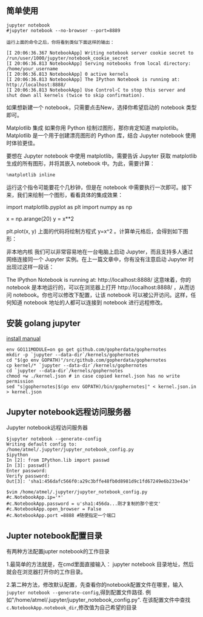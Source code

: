 
## 简单使用

```shell
jupyter notebook
#jupyter notebook --no-browser --port=8889

运行上面的命令之后，你将看到类似下面这样的输出：

[I 20:06:36.367 NotebookApp] Writing notebook server cookie secret to /run/user/1000/jupyter/notebook_cookie_secret
[I 20:06:36.813 NotebookApp] Serving notebooks from local directory: /home/your_username
[I 20:06:36.813 NotebookApp] 0 active kernels
[I 20:06:36.813 NotebookApp] The IPython Notebook is running at: http://localhost:8888/
[I 20:06:36.813 NotebookApp] Use Control-C to stop this server and shut down all kernels (twice to skip confirmation).
```

如果想新建一个 notebook，只需要点击New，选择你希望启动的 notebook 类型即可。

Matplotlib 集成
如果你用 Python 绘制过图形，那你肯定知道 matplotlib。Matplotlib 是一个用于创建漂亮图形的 Python 库，结合 Jupyter notebook 使用时体验更佳。

要想在 Jupyter notebook 中使用 matplotlib，需要告诉 Jupyter 获取 matplotlib 生成的所有图形，并将其嵌入 notebook 中。为此，需要计算：
```python
%matplotlib inline
```
运行这个指令可能要花个几秒钟，但是在 notebook 中需要执行一次即可。接下来，我们来绘制一个图形，看看具体的集成效果：

import matplotlib.pyplot as plt
import numpy as np

x = np.arange(20)
y = x**2

plt.plot(x, y)
上面的代码将绘制方程式 y=x^2 。计算单元格后，会得到如下图形：

非本地内核
我们可以非常容易地在一台电脑上启动 Jupyter，而且支持多人通过网络连接同一个 Jupyter 实例。在上一篇文章中，你有没有注意启动 Jupyter 时出现过这样一段话：

The IPython Notebook is running at: http://localhost:8888/
这意味着，你的 notebook 是本地运行的，可以在浏览器上打开 http://localhost:8888/ ，从而访问 notebook。你也可以修改下配置，让该 notebook 可以被公开访问。这样，任何知道 notebook 地址的人都可以连接到 notebook 进行远程修改。


## 安装 golang jupyter

[install manual](https://github.com/gopherdata/gophernotes)

```shell
env GO111MODULE=on go get github.com/gopherdata/gophernotes
mkdir -p `jupyter --data-dir`/kernels/gophernotes
cd "$(go env GOPATH)"/src/github.com/gopherdata/gophernotes
cp kernel/* `jupyter --data-dir`/kernels/gophernotes
cd `jupyter --data-dir`/kernels/gophernotes
chmod +w ./kernel.json # in case copied kernel.json has no write permission
sed "s|gophernotes|$(go env GOPATH)/bin/gophernotes|" < kernel.json.in > kernel.json
```


## Jupyter notebook远程访问服务器

Jupyter notebook远程访问服务器

```shell
$jupyter notebook --generate-config
Writing default config to: /home/atmel/.jupyter/jupyter_notebook_config.py
$ipython
In [2]: from IPython.lib import passwd
In [3]: passwd()
Enter password: 
Verify password: 
Out[3]: 'sha1:456dafc566f0:a29c3bffe48fb0d8981d9c1fd67249e6b233e43e'

$vim /home/atmel/.jupyter/jupyter_notebook_config.py
#c.NotebookApp.ip='*'
#c.NotebookApp.password = u'sha1:456da...刚才复制的那个密文'
#c.NotebookApp.open_browser = False
#c.NotebookApp.port =8888 #随便指定一个端口
```

## Jupter notebook配置目录

有两种方法配置jupter notebook的工作目录

1.最简单的方法就是，在cmd里面直接输入： jupyter notebook 目录地址，然后就会在浏览器打开你的工作目录。

2.第二种方法，修改默认配置，先查看你的notebook配置文件在哪里，输入`jupyter notebook --generate-config`,得到配置文件路径. 例如"/home/atmel/.jupyter/jupyter_notebook_config.py". 在该配置文件中查找`c.NotebookApp.notebook_dir`,修改值为自己希望的目录


